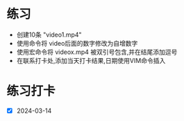 # 练习

- 创建10条 "video1.mp4"
- 使用命令将 video后面的数字修改为自增数字
- 使用宏命令将 videox.mp4 被双引号包含,并在结尾添加逗号
- 在联系打卡处,添加当天打卡结果,日期使用VIM命令插入

# 练习打卡
- [x] 2024-03-14

